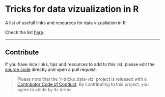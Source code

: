 # Tricks for data vizualization in R

A list of usefull links and resources for data vizualiation in R

Check the list [here](https://paternogbc.github.io/r-tricks_dataviz/).

*** 

## Contribute

If you have nice links, tips and resources to add to this list, please edit the [source code](https://github.com/paternogbc/r-tricks_dataviz/blob/master/docs/index.Rmd) directly and open a pull request. 

> Please note that the 'r-tricks_data-viz' project is released with a [Contributor Code of Conduct](CODE_OF_CONDUCT.md). By contributing to this project, you agree to abide by its terms.
